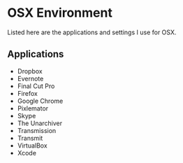 # OSX Environment

Listed here are the applications and settings I use for OSX.

## Applications

- Dropbox
- Evernote
- Final Cut Pro
- Firefox
- Google Chrome
- Pixlemator
- Skype
- The Unarchiver
- Transmission
- Transmit
- VirtualBox
- Xcode
